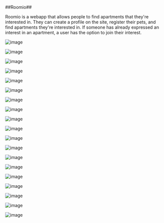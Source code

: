 ##Roomio##

Roomio is a webapp that allows people to find apartments that they're interested in. They can create a profile on the site, register their pets, and find apartments they're interested in. If someone has already expressed an interest in an apartment, a user has the option to join their interest. 

![image](https://github.com/kirth123/roomio/assets/88990184/91bddb62-d8ff-4d3b-967b-4153d862ed64)

![image](https://github.com/kirth123/roomio/assets/88990184/b9f6d02d-9b41-4d25-9f23-a6f2b6ff61c6)

![image](https://github.com/kirth123/roomio/assets/88990184/572e12bb-9f70-436e-a7d9-846afb4e5164)

![image](https://github.com/kirth123/roomio/assets/88990184/3c030e3f-5918-479c-b80b-4ee7139d2b59)

![image](https://github.com/kirth123/roomio/assets/88990184/30b8d130-b7ef-4552-9b41-4130fdd70ed6)

![image](https://github.com/kirth123/roomio/assets/88990184/2e307565-2f96-4575-aa15-fb9bc82b5b5d)

![image](https://github.com/kirth123/roomio/assets/88990184/19eb8133-2a0a-47dc-95cf-91194fe55c06)

![image](https://github.com/kirth123/roomio/assets/88990184/0f7c214c-e264-4c39-9a6e-563fe03d78fa)

![image](https://github.com/kirth123/roomio/assets/88990184/982738c8-aa30-428b-abdc-258a0e7a2ef3)

![image](https://github.com/kirth123/roomio/assets/88990184/109db89f-c550-4409-b719-22d77e892249)

![image](https://github.com/kirth123/roomio/assets/88990184/65511da1-a0a8-4347-88a0-d8ad9fb1eb48)

![image](https://github.com/kirth123/roomio/assets/88990184/d4cb4c6b-91e4-43ae-a4c4-c8fa7d3b67a8)

![image](https://github.com/kirth123/roomio/assets/88990184/634bebd4-ce95-4ba6-95e7-94f50d192fec)

![image](https://github.com/kirth123/roomio/assets/88990184/a8cc2a43-ff2e-41d2-80ad-ab3d123966c0)

![image](https://github.com/kirth123/roomio/assets/88990184/4604c7c5-878a-4a50-96b0-e7ba52b0ce2b)

![image](https://github.com/kirth123/roomio/assets/88990184/41a8bb87-9e6a-4b62-94b8-9c1b5b458fa1)

![image](https://github.com/kirth123/roomio/assets/88990184/96bf3842-e823-4bbc-9154-0dc34298200f)

![image](https://github.com/kirth123/roomio/assets/88990184/e810484c-d634-46e4-8d97-e39b4f7de49e)

![image](https://github.com/kirth123/roomio/assets/88990184/fa095fae-fced-436c-8d9e-c585379f62ed)
